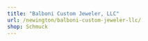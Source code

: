 ```yaml
---
title: "Balboni Custom Jeweler, LLC"
url: /newington/balboni-custom-jeweler-llc/
shop: Schmuck
---
```

